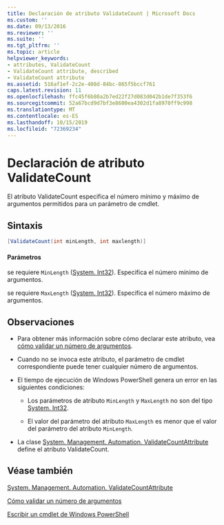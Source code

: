 ```yaml
---
title: Declaración de atributo ValidateCount | Microsoft Docs
ms.custom: ''
ms.date: 09/13/2016
ms.reviewer: ''
ms.suite: ''
ms.tgt_pltfrm: ''
ms.topic: article
helpviewer_keywords:
- attributes, ValidateCount
- ValidateCount attribute, described
- ValidateCount attribute
ms.assetid: 516af1ef-2c2e-408d-84bc-865f5bccf761
caps.latest.revision: 11
ms.openlocfilehash: ffc45f6b80a2b7ed22f27d083d042b1de7f353f6
ms.sourcegitcommit: 52a67bcd9d7bf3e8600ea4302d1fa8970ff9c998
ms.translationtype: MT
ms.contentlocale: es-ES
ms.lasthandoff: 10/15/2019
ms.locfileid: "72369234"
---
```

# <a name="validatecount-attribute-declaration"></a>Declaración de atributo ValidateCount

El atributo ValidateCount especifica el número mínimo y máximo de argumentos permitidos para un parámetro de cmdlet.

## <a name="syntax"></a>Sintaxis

```csharp
[ValidateCount(int minLength, int maxlength)]
```

#### <a name="parameters"></a>Parámetros

se requiere `MinLength` ([System. Int32][]). Especifica el número mínimo de argumentos.

se requiere `MaxLength` ([System. Int32][]). Especifica el número máximo de argumentos.

## <a name="remarks"></a>Observaciones

- Para obtener más información sobre cómo declarar este atributo, vea [cómo validar un número de argumentos][].

- Cuando no se invoca este atributo, el parámetro de cmdlet correspondiente puede tener cualquier número de argumentos.

- El tiempo de ejecución de Windows PowerShell genera un error en las siguientes condiciones:

    - Los parámetros de atributo `MinLength` y `MaxLength` no son del tipo [System. Int32][].

    - El valor del parámetro del atributo `MaxLength` es menor que el valor del parámetro del atributo `MinLength`.

- La clase [System. Management. Automation. ValidateCountAttribute][] define el atributo ValidateCount.

## <a name="see-also"></a>Véase también

[System. Management. Automation. ValidateCountAttribute][]

[Cómo validar un número de argumentos][]

[Escribir un cmdlet de Windows PowerShell][]

[Cómo validar un número de argumentos]: how-to-validate-an-argument-count.md
[Escribir un cmdlet de Windows PowerShell]: writing-a-windows-powershell-cmdlet.md

[System. Int32]: /dotnet/api/System.Int32
[System. Management. Automation. ValidateCountAttribute]: /dotnet/api/System.Management.Automation.ValidateCountAttribute
